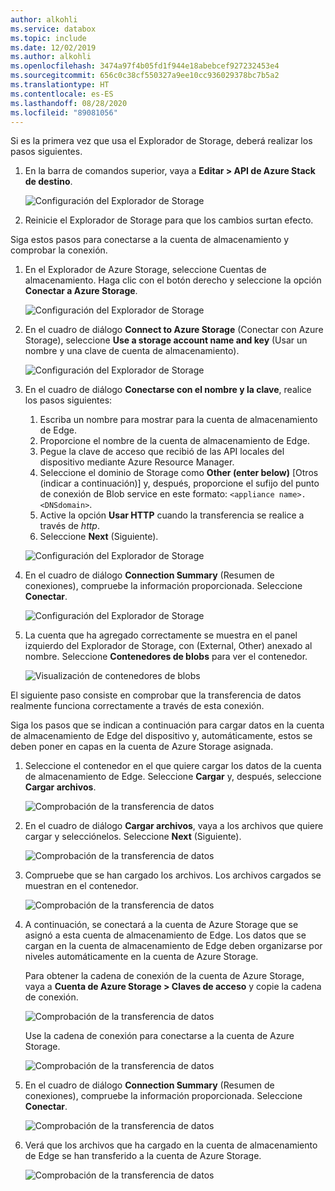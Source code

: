 ```yaml
---
author: alkohli
ms.service: databox
ms.topic: include
ms.date: 12/02/2019
ms.author: alkohli
ms.openlocfilehash: 3474a97f4b05fd1f944e18abebcef927232453e4
ms.sourcegitcommit: 656c0c38cf550327a9ee10cc936029378bc7b5a2
ms.translationtype: HT
ms.contentlocale: es-ES
ms.lasthandoff: 08/28/2020
ms.locfileid: "89081056"
---
```

Si es la primera vez que usa el Explorador de Storage, deberá realizar los pasos siguientes.

1. En la barra de comandos superior, vaya a **Editar > API de Azure Stack de destino**.

    ![Configuración del Explorador de Storage](media/azure-stack-edge-gateway-verify-connection-storage-explorer/connect-with-storage-explorer-1.png)

2. Reinicie el Explorador de Storage para que los cambios surtan efecto.


Siga estos pasos para conectarse a la cuenta de almacenamiento y comprobar la conexión.

1. En el Explorador de Azure Storage, seleccione Cuentas de almacenamiento. Haga clic con el botón derecho y seleccione la opción **Conectar a Azure Storage**. 

    ![Configuración del Explorador de Storage](media/azure-stack-edge-gateway-verify-connection-storage-explorer/connect-with-storage-explorer-2.png)

2. En el cuadro de diálogo **Connect to Azure Storage** (Conectar con Azure Storage), seleccione **Use a storage account name and key** (Usar un nombre y una clave de cuenta de almacenamiento).

    ![Configuración del Explorador de Storage](media/azure-stack-edge-gateway-verify-connection-storage-explorer/connect-with-storage-explorer-3.png)

2. En el cuadro de diálogo **Conectarse con el nombre y la clave**, realice los pasos siguientes:

    1. Escriba un nombre para mostrar para la cuenta de almacenamiento de Edge. 
    2. Proporcione el nombre de la cuenta de almacenamiento de Edge.
    3. Pegue la clave de acceso que recibió de las API locales del dispositivo mediante Azure Resource Manager.
    4. Seleccione el dominio de Storage como **Other (enter below)** [Otros (indicar a continuación)] y, después, proporcione el sufijo del punto de conexión de Blob service en este formato: `<appliance name>.<DNSdomain>`. 
    5. Active la opción **Usar HTTP** cuando la transferencia se realice a través de *http*. 
    6. Seleccione **Next** (Siguiente).

    ![Configuración del Explorador de Storage](media/azure-stack-edge-gateway-verify-connection-storage-explorer/connect-with-storage-explorer-4.png)    

3. En el cuadro de diálogo **Connection Summary** (Resumen de conexiones), compruebe la información proporcionada. Seleccione **Conectar**.

    ![Configuración del Explorador de Storage](media/azure-stack-edge-gateway-verify-connection-storage-explorer/connect-with-storage-explorer-5.png)

4. La cuenta que ha agregado correctamente se muestra en el panel izquierdo del Explorador de Storage, con (External, Other) anexado al nombre. Seleccione **Contenedores de blobs** para ver el contenedor.

    ![Visualización de contenedores de blobs](media/azure-stack-edge-gateway-verify-connection-storage-explorer/connect-with-storage-explorer-6.png)

El siguiente paso consiste en comprobar que la transferencia de datos realmente funciona correctamente a través de esta conexión.

Siga los pasos que se indican a continuación para cargar datos en la cuenta de almacenamiento de Edge del dispositivo y, automáticamente, estos se deben poner en capas en la cuenta de Azure Storage asignada.

1. Seleccione el contenedor en el que quiere cargar los datos de la cuenta de almacenamiento de Edge. Seleccione **Cargar** y, después, seleccione **Cargar archivos**.

    ![Comprobación de la transferencia de datos](media/azure-stack-edge-gateway-verify-connection-storage-explorer/verify-data-transfer-1.png)

2. En el cuadro de diálogo **Cargar archivos**, vaya a los archivos que quiere cargar y selecciónelos. Seleccione **Next** (Siguiente).

    ![Comprobación de la transferencia de datos](media/azure-stack-edge-gateway-verify-connection-storage-explorer/verify-data-transfer-2.png)

3. Compruebe que se han cargado los archivos. Los archivos cargados se muestran en el contenedor.

    ![Comprobación de la transferencia de datos](media/azure-stack-edge-gateway-verify-connection-storage-explorer/verify-data-transfer-3.png)

4. A continuación, se conectará a la cuenta de Azure Storage que se asignó a esta cuenta de almacenamiento de Edge. Los datos que se cargan en la cuenta de almacenamiento de Edge deben organizarse por niveles automáticamente en la cuenta de Azure Storage. 
    
    Para obtener la cadena de conexión de la cuenta de Azure Storage, vaya a **Cuenta de Azure Storage > Claves de acceso** y copie la cadena de conexión.

    ![Comprobación de la transferencia de datos](media/azure-stack-edge-gateway-verify-connection-storage-explorer/verify-data-transfer-5.png)

    Use la cadena de conexión para conectarse a la cuenta de Azure Storage.  

    ![Comprobación de la transferencia de datos](media/azure-stack-edge-gateway-verify-connection-storage-explorer/verify-data-transfer-4.png)


5. En el cuadro de diálogo **Connection Summary** (Resumen de conexiones), compruebe la información proporcionada. Seleccione **Conectar**.

    ![Comprobación de la transferencia de datos](media/azure-stack-edge-gateway-verify-connection-storage-explorer/verify-data-transfer-6.png)

6. Verá que los archivos que ha cargado en la cuenta de almacenamiento de Edge se han transferido a la cuenta de Azure Storage.

    ![Comprobación de la transferencia de datos](media/azure-stack-edge-gateway-verify-connection-storage-explorer/verify-data-transfer-7.png)